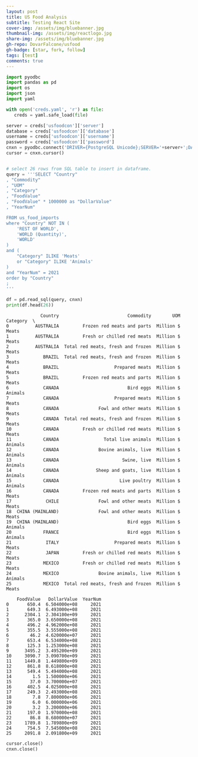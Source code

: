 ```yaml
---
layout: post
title: US Food Analysis
subtitle: Testing React Site
cover-img: /assets/img/bluebanner.jpg
thumbnail-img: /assets/img/reactlogo.jpg
share-img: /assets/img/bluebanner.jpg
gh-repo: DovarFalcone/usfood
gh-badge: [star, fork, follow]
tags: [test]
comments: true
---
```


```python
import pyodbc
import pandas as pd
import os
import json
import yaml
```


```python
with open('creds.yaml', 'r') as file:
   creds = yaml.safe_load(file)
```


```python
server = creds['usfoodcon']['server'] 
database = creds['usfoodcon']['database'] 
username = creds['usfoodcon']['username'] 
password = creds['usfoodcon']['password']  
cnxn = pyodbc.connect('DRIVER={PostgreSQL Unicode};SERVER='+server+';DATABASE='+database+';UID='+username+';PWD='+ password)
cursor = cnxn.cursor()
```


```python

# select 26 rows from SQL table to insert in dataframe.
query = '''SELECT "Country"
, "Commodity"
, "UOM"
, "Category"
, "FoodValue"
, "FoodValue" * 1000000 as "DollarValue"
, "YearNum"

FROM us_food_imports
where "Country" NOT IN (
	'REST OF WORLD',
	'WORLD (Quantity)',
	'WORLD'	
)
and (
	"Category" ILIKE 'Meats'
	or "Category" ILIKE 'Animals'
)
and "YearNum" = 2021
order by "Country"
;
'''
```


```python
df = pd.read_sql(query, cnxn)
print(df.head(26))
```

                 Country                          Commodity        UOM Category  \
    0          AUSTRALIA         Frozen red meats and parts  Million $    Meats   
    1          AUSTRALIA         Fresh or chilled red meats  Million $    Meats   
    2          AUSTRALIA  Total red meats, fresh and frozen  Million $    Meats   
    3             BRAZIL  Total red meats, fresh and frozen  Million $    Meats   
    4             BRAZIL                     Prepared meats  Million $    Meats   
    5             BRAZIL         Frozen red meats and parts  Million $    Meats   
    6             CANADA                          Bird eggs  Million $  Animals   
    7             CANADA                     Prepared meats  Million $    Meats   
    8             CANADA               Fowl and other meats  Million $    Meats   
    9             CANADA  Total red meats, fresh and frozen  Million $    Meats   
    10            CANADA         Fresh or chilled red meats  Million $    Meats   
    11            CANADA                 Total live animals  Million $  Animals   
    12            CANADA               Bovine animals, live  Million $  Animals   
    13            CANADA                        Swine, live  Million $  Animals   
    14            CANADA              Sheep and goats, live  Million $  Animals   
    15            CANADA                       Live poultry  Million $  Animals   
    16            CANADA         Frozen red meats and parts  Million $    Meats   
    17             CHILE               Fowl and other meats  Million $    Meats   
    18  CHINA (MAINLAND)               Fowl and other meats  Million $    Meats   
    19  CHINA (MAINLAND)                          Bird eggs  Million $  Animals   
    20            FRANCE                          Bird eggs  Million $  Animals   
    21             ITALY                     Prepared meats  Million $    Meats   
    22             JAPAN         Fresh or chilled red meats  Million $    Meats   
    23            MEXICO         Fresh or chilled red meats  Million $    Meats   
    24            MEXICO               Bovine animals, live  Million $  Animals   
    25            MEXICO  Total red meats, fresh and frozen  Million $    Meats   
    
        FoodValue   DollarValue  YearNum  
    0       650.4  6.504000e+08     2021  
    1       649.3  6.493000e+08     2021  
    2      2304.1  2.304100e+09     2021  
    3       365.0  3.650000e+08     2021  
    4       496.2  4.962000e+08     2021  
    5       355.5  3.555000e+08     2021  
    6        46.2  4.620000e+07     2021  
    7       653.4  6.534000e+08     2021  
    8       125.3  1.253000e+08     2021  
    9      3495.2  3.495200e+09     2021  
    10     3090.7  3.090700e+09     2021  
    11     1449.8  1.449800e+09     2021  
    12      861.8  8.618000e+08     2021  
    13      549.4  5.494000e+08     2021  
    14        1.5  1.500000e+06     2021  
    15       37.0  3.700000e+07     2021  
    16      402.5  4.025000e+08     2021  
    17      249.3  2.493000e+08     2021  
    18        7.8  7.800000e+06     2021  
    19        6.0  6.000000e+06     2021  
    20        3.2  3.200000e+06     2021  
    21      197.0  1.970000e+08     2021  
    22       86.8  8.680000e+07     2021  
    23     1789.8  1.789800e+09     2021  
    24      754.5  7.545000e+08     2021  
    25     2091.8  2.091800e+09     2021  

```python
cursor.close()
cnxn.close()  
```
